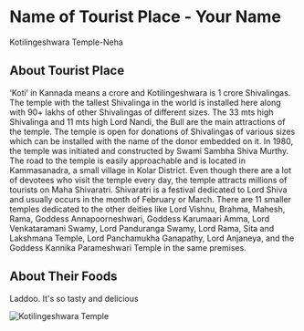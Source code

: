 # Name of Tourist Place - Your Name
Kotilingeshwara Temple-Neha
## About Tourist Place 
‘Koti’ in Kannada means a crore and Kotilingeshwara is 1 crore Shivalingas. The temple with the tallest Shivalinga in the world is installed here along with 90+ lakhs of other Shivalingas of different sizes. The 33 mts high Shivalinga and 11 mts high Lord Nandi, the Bull are the main attractions of the temple. The temple is open for donations of Shivalingas of various sizes which can be installed with the name of the donor embedded on it. In 1980, the temple was initiated and constructed by Swami Sambha Shiva Murthy. The road to the temple is easily approachable and is located in Kammasanadra, a small village in Kolar District. Even though there are a lot of devotees who visit the temple every day, the temple attracts millions of tourists on Maha Shivaratri. Shivaratri is a festival dedicated to Lord Shiva and usually occurs in the month of February or March. There are 11 smaller temples dedicated to the other deities like Lord Vishnu, Brahma, Mahesh, Rama, Goddess Annapoorneshwari, Goddess Karumaari Amma, Lord Venkataramani Swamy, Lord Panduranga Swamy, Lord Rama, Sita and Lakshmana Temple, Lord Panchamukha Ganapathy, Lord Anjaneya, and the Goddess Kannika Parameshwari Temple in the same premises.

## About Their Foods
Laddoo. It's so tasty and delicious

<img align="center" src="https://1.bp.blogspot.com/-HTk5Q358Vq0/XZmNsSGw4dI/AAAAAAAACf4/ILnOO72FlhsrxuhgIyyj1x6-IGvCzh3uQCLcBGAsYHQ/s1600/koti7.jpg" alt="Kotilingeshwara Temple"/>

<!--Example: <img align="center" src="https://lotustours.in/assets/img/taj/photo-room-detail-1.jpg" alt="Kotilingeshwara Temple"/> -->
